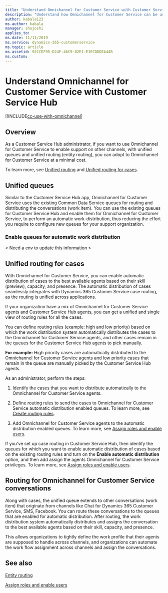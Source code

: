 ```yaml
---	
title: "Understand Omnichannel for Customer Service with Customer Service Hub app | MicrosoftDocs"	
description: "Understand how Omnichannel for Customer Service can be used with Dynamics 365 Customer Service Hub application."		
author: kabala123	
ms.author: kabala	
manager: shujoshi	
applies_to: 	
ms.date: 11/11/2019
ms.service: dynamics-365-customerservice	
ms.topic: article	
ms.assetid:	92CCEF95-D24F-46C9-82E1-E1ECDDDEA44B
ms.custom: 	
---	
```

# Understand Omnichannel for Customer Service with Customer Service Hub

[!INCLUDE[cc-use-with-omnichannel](../../includes/cc-use-with-omnichannel.md)]

## Overview 

As a Customer Service Hub administrator, if you want to use Omnichannel for Customer Service to enable support on other channels, with unified queues and unified routing (entity routing), you can adopt to Omnichannel for Customer Service at a minimal cost.

To learn more, see [Unified routing](#unified-queues) and [Unified routing for cases](#unified-routing-for-cases).

## Unified queues

Similar to the Customer Service Hub app, Omnichannel for Customer Service uses the existing Common Data Service queues for routing and distributing the conversations (work item). You can use the existing queues for Customer Service Hub and enable them for Omnichannel for Customer Service, to perform an automatic work-distribution, thus reducing the effort you require to configure new queues for your support organization.

### Enable queues for automatic work distribution

< Need a env to update this information >
 
## Unified routing for cases

With Omnichannel for Customer Service, you can enable automatic distribution of cases to the best available agents based on their skill (preview), capacity, and presence. The automatic distribution of cases seamlessly integrates with Dynamics 365 Customer Service case routing, as the routing is unified across applications.

If your organization have a mix of Omnichannel for Customer Service agents and Customer Service Hub agents, you can get a unified and single view of routing rules for all the cases.

You can define routing rules (example: high and low priority) based on which the work distribution system automatically distributes the cases to the Omnichannel for Customer Service agents, and other cases remain in the queues for the Customer Service Hub agents to pick manually.

**For example:** High priority cases are automatically distributed to the Omnichannel for Customer Service agents and low priority cases that remain in the queue are manually picked by the Customer Service Hub agents.

As an administrator, perform the steps: 

1. Identify the cases that you want to distribute automatically to the Omnichannel for Customer Service agents.

2. Define routing rules to send the cases to Omnichannel for Customer Service automatic distribution enabled queues. To learn more, see [Create routing rules](entity-channel.md#step-4-create-routing-rules).

3. Add Omnichannel for Customer Service agents to the automatic distribution enabled queues. To learn more, see [Assign roles and enable users](add-users-assign-roles.md).

If you've set up case routing in Customer Service Hub, then identify the queues for which you want to enable automatic distribution of cases based on the existing routing rules and turn on the **Enable automatic distribution** option, and then add assign the agents Omnichannel for Customer Service privileges. To learn more, see [Assign roles and enable users](add-users-assign-roles.md).

## Routing for Omnichannel for Customer Service conversations

Along with cases, the unified queue extends to other conversations (work item) that originate from channels like Chat for Dynamics 365 Customer Service, SMS, Facebook. You can route these conversations to the queues that are enabled for automatic distribution. After routing, the work distribution system automatically distributes and assigns the conversation to the best available agents based on their skill, capacity, and presence.

This allows organizations to tightly define the work profile that their agents are supposed to handle across channels, and organizations can automate the work flow assignment across channels and assign the conversations.

## See also

[Entity routing](entity-channel.md)

[Assign roles and enable users](add-users-assign-roles.md)